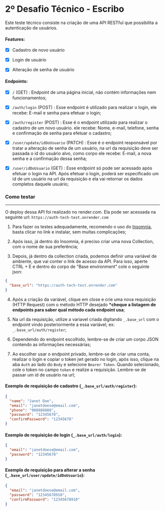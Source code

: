 # 2º Desafio Técnico - Escribo

Este teste técnico consiste na criação de uma API RESTful que possibilita a autenticação de usuários.

#### Features:

- [X] Cadastro de novo usuário

- [X] Login de usuário

- [X] Alteração de senha de usuário

#### Endpoints:

- [X] `/` (GET) : Endpoint de uma página inicial, não contém informações nem funcionamentos;

- [X]  `/auth/login` (POST) : Esse endpoint é utilizado para realizar o login, ele recebe: E-mail e senha para efetuar o login;

- [X]  `/auth/register` (POST) : Esse é o endpoint utilizado para realizar o cadastro de um novo usuário. ele recebe: Nome, e-mail, telefone, senha e confirmação de senha para efetuar o cadastro;

- [X]  `/user/update/idDoUsuario` (PATCH) : Esse é o endpoint responsável por tratar a alteração de senha de um usuário, na url da requisição deve ser passada o id do usuário alvo, como corpo ele recebe: E-mail, a nova senha e a confirmação dessa senha;

- [X]  `/user/idDoUsuario` (GET) : Esse endpoint só pode ser acessado após efetuar o login na API. Após efetuar o login, poderá ser especificado um id de um usuário na url da requisição e ela vai retornar os dados completos daquele usuário;

### Como testar
---

O deploy dessa API foi realizado no render.com. Ela pode ser acessada na seguinte url: `https://auth-tech-test.onrender.com`

1. Para fazer os testes adequadamente, recomendo o uso do <a href="https://insomnia.rest/download">Insomnia</a>, basta clicar no link e instalar, sem muitas complicações;

2. Após isso, já dentro do Insomnia, é preciso criar uma nova Collection, com o nome de sua preferência;

3. Depois, já dentro da collection criada, podemos definir uma variável de ambiente, que vai conter o link de acesso da API. Para isso, aperte CTRL + E e dentro do corpo de "Base environment" cole o seguinte json:
  ```json
  {
    "base_url": "https://auth-tech-test.onrender.com"
  }
  ```

4. Após a criação da variável, clique em close e crie uma nova requisição (HTTP Request) com o método HTTP desejado <strong>*cheque a listagem de endpoints para saber qual método cada endpoint usa</strong>;

5. Na url da requisição, utilize a variavel criada digitando `_.base_url` com o endpoint vindo posteriormente a essa variável, ex: `_.base_url/auth/register`;

6. Dependendo do endpoint escolhido, lembre-se de criar um corpo JSON contendo as informações necessárias;

7. Ao escolher usar o endpoint privado, lembre-se de criar uma conta, realizar o login e copiar o token jwt gerado no login, após isso, clique na aba `Auth` ao lado do `Body` e selecione `Bearer Token`. Quando selecionado, cole o token no campo `token` e realize a requisição. Lembre-se de passar um id de usuário na url;


#### Exemplo de requisição de cadastro (`_.base_url/auth/register`): 
```json
{
  "name": "Janet Doe",
  "email": "janetdoese@email.com",
  "phone": "988888888",
  "password": "12345678",
  "confirmPassword": "12345678"
}
```


#### Exemplo de requisição de login (`_.base_url/auth/login`): 
```json
{
  "email": "janetdoese@email.com",
  "password": "12345678"
}
```


#### Exemplo de requisição para alterar a senha (`_.base_url/user/update/idDoUsuario`):
```json
{
  "email": "janetdoese@email.com",
  "password": "12345678910",
  "confirmPassword": "12345678910"
}
```
